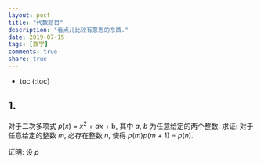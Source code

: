 ```yaml
---
layout: post
title: "代数题目"
description: "看点儿比较有意思的东西."
date: 2019-07-15
tags: [数学]
comments: true
share: true
---
```


* toc
{:toc}

## 1. 

对于二次多项式 *p*(*x*) = *x*<sup>2</sup> + *ax* + b, 其中 *a*, *b* 为任意给定的两个整数. 求证: 对于任意给定的整数 *m*, 必存在整数 *n*, 使得 *p*(*m*)*p*(*m* + 1) = *p*(*n*).

证明: 设 *p*